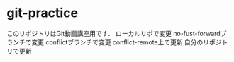 # git-practice
このリポジトリはGit動画講座用です．
ローカルリポで変更
no-fust-forwardブランチで変更
conflictブランチで変更
conflict-remote上で更新
自分のリポジトリで更新